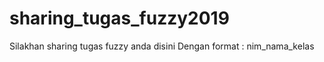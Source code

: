 # sharing_tugas_fuzzy2019
 Silakhan sharing tugas fuzzy anda disini
 Dengan format : nim_nama_kelas
